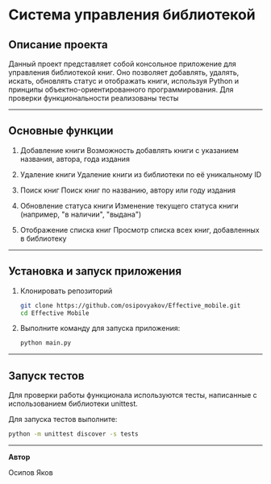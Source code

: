 # Система управления библиотекой

## Описание проекта
Данный проект представляет собой консольное приложение для управления библиотекой книг. Оно позволяет добавлять, удалять, искать, обновлять статус и отображать книги, используя Python и принципы объектно-ориентированного программирования. Для проверки функциональности реализованы тесты

---

## Основные функции
1. Добавление книги
Возможность добавлять книги с указанием названия, автора, года издания

2. Удаление книги
Удаление книги из библиотеки по её уникальному ID

3. Поиск книг
Поиск книг по названию, автору или году издания

4. Обновление статуса книги
Изменение текущего статуса книги (например, "в наличии", "выдана")

5. Отображение списка книг
Просмотр списка всех книг, добавленных в библиотеку

---

## Установка и запуск приложения

1. Клонировать репозиторий
    ```bash
    git clone https://github.com/osipovyakov/Effective_mobile.git
    cd Effective Mobile
    ```
    
2. Выполните команду для запуска приложения:
   ```bash
   python main.py
   ```

---

## Запуск тестов
Для проверки работы функционала используются тесты, написанные с использованием библиотеки unittest.

Для запуска тестов выполните:
```bash
python -m unittest discover -s tests
```

---

**Автор**

Осипов Яков

 
